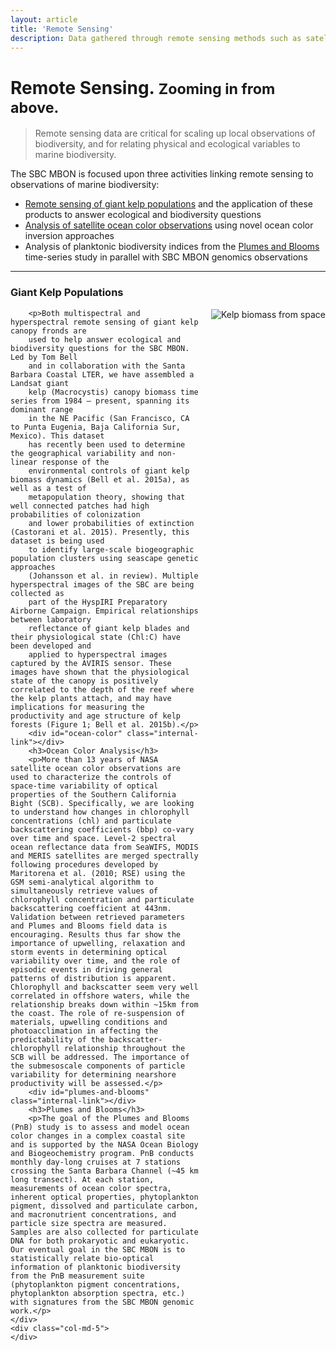 ```yaml
---
layout: article
title: 'Remote Sensing'
description: Data gathered through remote sensing methods such as satellite imagery provide a unique scale and resolution of data, both spatially and temporally, which can be paired with field data to provide insights into large scale phenomena. The Santa Barbara Channel Marine Biodiversity Observation Network (SBC MBON) employs remote sensing methods for regional analysis of giant kelp populations, ocean color and temperature, and planktonic biodiversity indices.
---
```


<div class="row featurette">
	<div class="container">
		<h1 class="page-header">Remote Sensing. <small>Zooming in from above.</small></h1>
		<blockquote><p class="lead">Remote sensing data are critical for scaling up local observations of biodiversity, and for relating physical and ecological variables to marine biodiversity.</p></blockquote>
		<p> The SBC MBON is focused upon three activities linking remote sensing to observations of marine biodiversity:
			<ul>
				<li><a href="#giant-kelp">Remote sensing of giant kelp populations</a> and the application of these products to answer ecological and biodiversity questions</li>
				<li><a href="#ocean-color">Analysis of satellite ocean color observations</a> using novel ocean color inversion approaches</li>
				<li>Analysis of planktonic biodiversity indices from the <a href="#plumes-and-blooms">Plumes and Blooms</a> time-series study in parallel with SBC MBON genomics observations</li>
			</ul>
		</p>
		<hr>
		<div id="giant-kelp" class="internal-link"></div>
		<h3>Giant Kelp Populations</h3>
		<img class="featurette-image img-responsive center-block" src="{{site.url}}/img/All/SBCkelpLandsatimage.jpg" alt="Kelp biomass from space" style="float:right; PADDING-LEFT: 15px">

		<p>Both multispectral and hyperspectral remote sensing of giant kelp canopy fronds are 
		used to help answer ecological and biodiversity questions for the SBC MBON. Led by Tom Bell 
		and in collaboration with the Santa Barbara Coastal LTER, we have assembled a Landsat giant 
		kelp (Macrocystis) canopy biomass time series from 1984 – present, spanning its dominant range 
		in the NE Pacific (San Francisco, CA to Punta Eugenia, Baja California Sur, Mexico). This dataset 
		has recently been used to determine the geographical variability and non-linear response of the 
		environmental controls of giant kelp biomass dynamics (Bell et al. 2015a), as well as a test of 
		metapopulation theory, showing that well connected patches had high probabilities of colonization 
		and lower probabilities of extinction (Castorani et al. 2015). Presently, this dataset is being used 
		to identify large-scale biogeographic population clusters using seascape genetic approaches 
		(Johansson et al. in review). Multiple hyperspectral images of the SBC are being collected as 
		part of the HyspIRI Preparatory Airborne Campaign. Empirical relationships between laboratory 
		reflectance of giant kelp blades and their physiological state (Chl:C) have been developed and 
		applied to hyperspectral images captured by the AVIRIS sensor. These images have shown that the physiological state of the canopy is positively correlated to the depth of the reef where the kelp plants attach, and may have implications for measuring the productivity and age structure of kelp forests (Figure 1; Bell et al. 2015b).</p>
		<div id="ocean-color" class="internal-link"></div>
		<h3>Ocean Color Analysis</h3>
		<p>More than 13 years of NASA satellite ocean color observations are used to characterize the controls of space-time variability of optical properties of the Southern California Bight (SCB). Specifically, we are looking to understand how changes in chlorophyll concentrations (chl) and particulate backscattering coefficients (bbp) co-vary over time and space. Level-2 spectral ocean reflectance data from SeaWIFS, MODIS and MERIS satellites are merged spectrally following procedures developed by Maritorena et al. (2010; RSE) using the GSM semi-analytical algorithm to simultaneously retrieve values of chlorophyll concentration and particulate backscattering coefficient at 443nm. Validation between retrieved parameters and Plumes and Blooms field data is encouraging. Results thus far show the importance of upwelling, relaxation and storm events in determining optical variability over time, and the role of episodic events in driving general patterns of distribution is apparent. Chlorophyll and backscatter seem very well correlated in offshore waters, while the relationship breaks down within ~15km from the coast. The role of re-suspension of materials, upwelling conditions and photoacclimation in affecting the predictability of the backscatter-chlorophyll relationship throughout the SCB will be addressed. The importance of the submesoscale components of particle variability for determining nearshore productivity will be assessed.</p>
		<div id="plumes-and-blooms" class="internal-link"></div>
		<h3>Plumes and Blooms</h3>
		<p>The goal of the Plumes and Blooms (PnB) study is to assess and model ocean color changes in a complex coastal site and is supported by the NASA Ocean Biology and Biogeochemistry program. PnB conducts monthly day-long cruises at 7 stations crossing the Santa Barbara Channel (~45 km long transect). At each station, measurements of ocean color spectra, inherent optical properties, phytoplankton pigment, dissolved and particulate carbon, and macronutrient concentrations, and particle size spectra are measured. Samples are also collected for particulate DNA for both prokaryotic and eukaryotic. Our eventual goal in the SBC MBON is to statistically relate bio-optical information of planktonic biodiversity from the PnB measurement suite (phytoplankton pigment concentrations, phytoplankton absorption spectra, etc.) with signatures from the SBC MBON genomic work.</p>
	</div>
	<div class="col-md-5">
	</div>
</div>